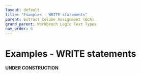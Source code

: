 ```yaml
---
layout: default
title: "Examples - WRITE statements"
parent: Extract Column Assignment (ECA)
grand_parent: Workbench Logic Text Types
nav_order: 6
---
```


# Examples - WRITE statements

**UNDER CONSTRUCTION**
